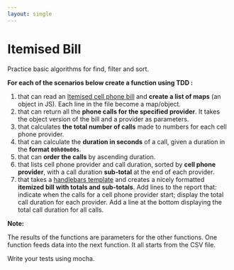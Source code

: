 ```yaml
---
layout: single
---
```


# Itemised Bill

Practice basic algorithms for find, filter and sort.

**For each of the scenarios below create a function using TDD :**

1. that can read an [Itemised cell phone bill](./ItemisedBill.csv) and **create a list of maps** (an object in JS). Each line in the file become a map/object.
2. that can return all the **phone calls for the specified provider**. It takes the object version of the bill and a provider as parameters.
3. that calculates **the total number of calls** made to numbers for each cell phone provider.
4. that can calculate the **duration in seconds** of a call, given a duration in the **format `00h00m00s`**.
5. that can **order the calls** by ascending duration.
6. that lists cell phone provider and call duration, sorted by **cell phone provider**, with a call duration **sub-total** at the end of each provider.
7. that takes a [handlebars template](https://www.npmjs.com/package/handlebars) and creates a nicely formatted **itemized bill with totals and sub-totals**. Add lines to the report that: indicate when the calls for a cell phone provider start; display the total call duration for each provider. Add a line at the bottom displaying the total call duration for all calls.

**Note:**

The results of the functions are parameters for the other functions. One function feeds data into the next function. It all starts from the CSV file.

Write your tests using mocha.
